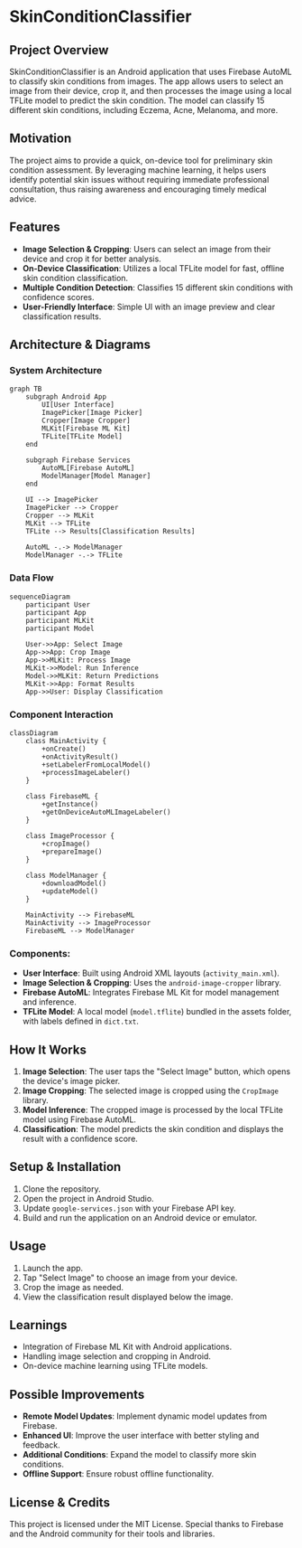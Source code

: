 # SkinConditionClassifier

## Project Overview
SkinConditionClassifier is an Android application that uses Firebase AutoML to classify skin conditions from images. The app allows users to select an image from their device, crop it, and then processes the image using a local TFLite model to predict the skin condition. The model can classify 15 different skin conditions, including Eczema, Acne, Melanoma, and more.

## Motivation
The project aims to provide a quick, on-device tool for preliminary skin condition assessment. By leveraging machine learning, it helps users identify potential skin issues without requiring immediate professional consultation, thus raising awareness and encouraging timely medical advice.

## Features
- **Image Selection & Cropping**: Users can select an image from their device and crop it for better analysis.
- **On-Device Classification**: Utilizes a local TFLite model for fast, offline skin condition classification.
- **Multiple Condition Detection**: Classifies 15 different skin conditions with confidence scores.
- **User-Friendly Interface**: Simple UI with an image preview and clear classification results.

## Architecture & Diagrams

### System Architecture
```mermaid
graph TB
    subgraph Android App
        UI[User Interface]
        ImagePicker[Image Picker]
        Cropper[Image Cropper]
        MLKit[Firebase ML Kit]
        TFLite[TFLite Model]
    end
    
    subgraph Firebase Services
        AutoML[Firebase AutoML]
        ModelManager[Model Manager]
    end
    
    UI --> ImagePicker
    ImagePicker --> Cropper
    Cropper --> MLKit
    MLKit --> TFLite
    TFLite --> Results[Classification Results]
    
    AutoML -.-> ModelManager
    ModelManager -.-> TFLite
```

### Data Flow
```mermaid
sequenceDiagram
    participant User
    participant App
    participant MLKit
    participant Model
    
    User->>App: Select Image
    App->>App: Crop Image
    App->>MLKit: Process Image
    MLKit->>Model: Run Inference
    Model->>MLKit: Return Predictions
    MLKit->>App: Format Results
    App->>User: Display Classification
```

### Component Interaction
```mermaid
classDiagram
    class MainActivity {
        +onCreate()
        +onActivityResult()
        +setLabelerFromLocalModel()
        +processImageLabeler()
    }
    
    class FirebaseML {
        +getInstance()
        +getOnDeviceAutoMLImageLabeler()
    }
    
    class ImageProcessor {
        +cropImage()
        +prepareImage()
    }
    
    class ModelManager {
        +downloadModel()
        +updateModel()
    }
    
    MainActivity --> FirebaseML
    MainActivity --> ImageProcessor
    FirebaseML --> ModelManager
```

### Components:
- **User Interface**: Built using Android XML layouts (`activity_main.xml`).
- **Image Selection & Cropping**: Uses the `android-image-cropper` library.
- **Firebase AutoML**: Integrates Firebase ML Kit for model management and inference.
- **TFLite Model**: A local model (`model.tflite`) bundled in the assets folder, with labels defined in `dict.txt`.

## How It Works
1. **Image Selection**: The user taps the "Select Image" button, which opens the device's image picker.
2. **Image Cropping**: The selected image is cropped using the `CropImage` library.
3. **Model Inference**: The cropped image is processed by the local TFLite model using Firebase AutoML.
4. **Classification**: The model predicts the skin condition and displays the result with a confidence score.

## Setup & Installation
1. Clone the repository.
2. Open the project in Android Studio.
3. Update `google-services.json` with your Firebase API key.
4. Build and run the application on an Android device or emulator.

## Usage
1. Launch the app.
2. Tap "Select Image" to choose an image from your device.
3. Crop the image as needed.
4. View the classification result displayed below the image.

## Learnings
- Integration of Firebase ML Kit with Android applications.
- Handling image selection and cropping in Android.
- On-device machine learning using TFLite models.

## Possible Improvements
- **Remote Model Updates**: Implement dynamic model updates from Firebase.
- **Enhanced UI**: Improve the user interface with better styling and feedback.
- **Additional Conditions**: Expand the model to classify more skin conditions.
- **Offline Support**: Ensure robust offline functionality.

## License & Credits
This project is licensed under the MIT License. Special thanks to Firebase and the Android community for their tools and libraries.

